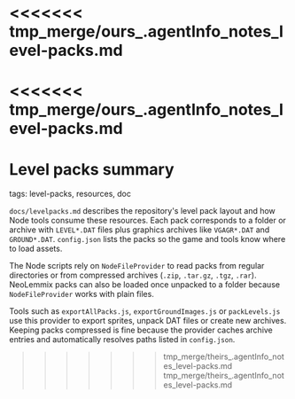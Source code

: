 <<<<<<< tmp_merge/ours_.agentInfo_notes_level-packs.md
=======
<<<<<<< tmp_merge/ours_.agentInfo_notes_level-packs.md
=======
# Level packs summary

tags: level-packs, resources, doc

`docs/levelpacks.md` describes the repository's level pack layout and how Node
tools consume these resources. Each pack corresponds to a folder or archive with
`LEVEL*.DAT` files plus graphics archives like `VGAGR*.DAT` and `GROUND*.DAT`.
`config.json` lists the packs so the game and tools know where to load assets.

The Node scripts rely on `NodeFileProvider` to read packs from regular
directories or from compressed archives (`.zip`, `.tar.gz`, `.tgz`, `.rar`).
NeoLemmix packs can also be loaded once unpacked to a folder because
`NodeFileProvider` works with plain files.

Tools such as `exportAllPacks.js`, `exportGroundImages.js` or `packLevels.js`
use this provider to export sprites, unpack DAT files or create new archives.
Keeping packs compressed is fine because the provider caches archive entries and
automatically resolves paths listed in `config.json`.
>>>>>>> tmp_merge/theirs_.agentInfo_notes_level-packs.md
>>>>>>> tmp_merge/theirs_.agentInfo_notes_level-packs.md
